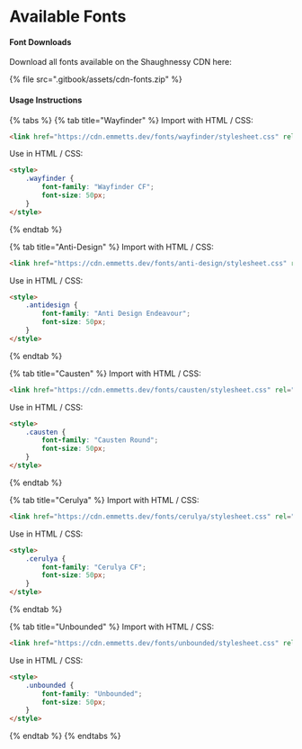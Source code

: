 # Available Fonts

#### Font Downloads

Download all fonts available on the Shaughnessy CDN here:

{% file src=".gitbook/assets/cdn-fonts.zip" %}

#### Usage Instructions

{% tabs %}
{% tab title="Wayfinder" %}
Import with HTML / CSS:

```html
<link href="https://cdn.emmetts.dev/fonts/wayfinder/stylesheet.css" rel="stylesheet" type="text/css" />
```

Use in HTML / CSS:

```html
<style>
    .wayfinder {
        font-family: "Wayfinder CF";
        font-size: 50px;
    }
</style>
```
{% endtab %}

{% tab title="Anti-Design" %}
Import with HTML / CSS:

```html
<link href="https://cdn.emmetts.dev/fonts/anti-design/stylesheet.css" rel="stylesheet" type="text/css" />Use in HTML / CSS:
```

Use in HTML / CSS:

```html
<style>
    .antidesign {
        font-family: "Anti Design Endeavour";
        font-size: 50px;
    }
</style>
```
{% endtab %}

{% tab title="Causten" %}
Import with HTML / CSS:

```html
<link href="https://cdn.emmetts.dev/fonts/causten/stylesheet.css" rel="stylesheet" type="text/css" />
```

Use in HTML / CSS:

```html
<style>
    .causten {
        font-family: "Causten Round";
        font-size: 50px;
    }
</style>
```
{% endtab %}

{% tab title="Cerulya" %}
Import with HTML / CSS:

```html
<link href="https://cdn.emmetts.dev/fonts/cerulya/stylesheet.css" rel="stylesheet" type="text/css" />
```

Use in HTML / CSS:

```html
<style>
    .cerulya {
        font-family: "Cerulya CF";
        font-size: 50px;
    }
</style>
```
{% endtab %}

{% tab title="Unbounded" %}
Import with HTML / CSS:

```html
<link href="https://cdn.emmetts.dev/fonts/unbounded/stylesheet.css" rel="stylesheet" type="text/css" />
```

Use in HTML / CSS:

```html
<style>
    .unbounded {
        font-family: "Unbounded";
        font-size: 50px;
    }
</style>
```
{% endtab %}
{% endtabs %}
